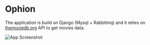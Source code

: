 # Ophion
The application is build on Django (Mysql + Rabbitmq) and it relies on [themoviedb.org](themoviedb.org) API to get movies data.

![App Screenshot](https://morion4000.com/assets/img/ophion-1.png)
